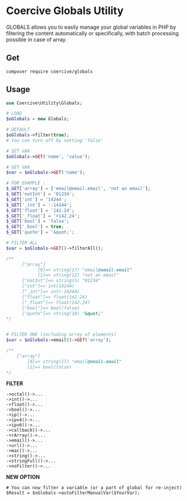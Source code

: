 Coercive Globals Utility
========================

GLOBALS allows you to easily manage your global variables in PHP by filtering the content automatically or specifically, with batch processing possible in case of array.

Get
---
```
composer require coercive/globals
```

Usage
-----

```php
use Coercive\Utility\Globals;

# LOAD
$oGlobals = new Globals;

# DEFAULT
$oGlobals->filter(true);
# You can turn off by setting 'false'

# SET VAR
$oGlobals->GET('name', 'value');

# GET VAR
$var = $oGlobals->GET('name');

# FOR EXAMPLE :
$_GET['array'] = ['email@email.email', 'not an email'];
$_GET['notInt'] = '01234';
$_GET['int'] = '14244';
$_GET['_int'] = '-14244';
$_GET['float'] = '142.24';
$_GET['_float'] = '+142.24';
$_GET['bool'] = 'false';
$_GET['_bool'] = true;
$_GET['quote'] = '&quot;';

# FILTER ALL
$var = $oGlobals->GET()->filterAll();

/**
      ["array"]
            [0]=> string(17) "email@email.email"
            [1]=> string(12) "not an email"
      ["notInt"]=> string(5) "01234"
      ["int"]=> int(14244)
      ["_int"]=> int(-14244)
      ["float"]=> float(142.24)
      ["_float"]=> float(142.24)
      ["bool"]=> bool(false)
      ["quote"]=> string(10) "&quot;"
*/


# FILTER ONE (including array of elements)
$var = $oGlobals->email()->GET('array');

/**
    ["array"]
        [0]=> string(17) "email@email.email"
        [1]=> bool(false)
*/
```

**FILTER**
```
->octal()->...
->int()->...
->float()->...
->bool()->...
->ip()->...
->ipv4()->...
->ipv6()->...
->callback()->...
->rArray()->...
->email()->...
->url()->...
->mac()->...
->string()->...
->stringFull()->...
->noFilter()->...
```

**NEW OPTION**
```
# You can now filter a variable (or a part of global for re-inject)
$Result = $oGlobals->autoFilterManualVar($YourVar);
```
